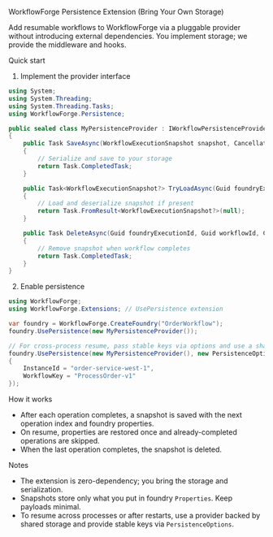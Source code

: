 WorkflowForge Persistence Extension (Bring Your Own Storage)

Add resumable workflows to WorkflowForge via a pluggable provider without introducing external dependencies. You implement storage; we provide the middleware and hooks.

Quick start

1) Implement the provider interface

```csharp
using System;
using System.Threading;
using System.Threading.Tasks;
using WorkflowForge.Persistence;

public sealed class MyPersistenceProvider : IWorkflowPersistenceProvider
{
    public Task SaveAsync(WorkflowExecutionSnapshot snapshot, CancellationToken ct = default)
    {
        // Serialize and save to your storage
        return Task.CompletedTask;
    }

    public Task<WorkflowExecutionSnapshot?> TryLoadAsync(Guid foundryExecutionId, Guid workflowId, CancellationToken ct = default)
    {
        // Load and deserialize snapshot if present
        return Task.FromResult<WorkflowExecutionSnapshot?>(null);
    }

    public Task DeleteAsync(Guid foundryExecutionId, Guid workflowId, CancellationToken ct = default)
    {
        // Remove snapshot when workflow completes
        return Task.CompletedTask;
    }
}
```

2) Enable persistence

```csharp
using WorkflowForge;
using WorkflowForge.Extensions; // UsePersistence extension

var foundry = WorkflowForge.CreateFoundry("OrderWorkflow");
foundry.UsePersistence(new MyPersistenceProvider());

// For cross-process resume, pass stable keys via options and use a shared provider (e.g., DB/cache)
foundry.UsePersistence(new MyPersistenceProvider(), new PersistenceOptions
{
    InstanceId = "order-service-west-1",
    WorkflowKey = "ProcessOrder-v1"
});
```

How it works

- After each operation completes, a snapshot is saved with the next operation index and foundry properties.
- On resume, properties are restored once and already-completed operations are skipped.
- When the last operation completes, the snapshot is deleted.

Notes

- The extension is zero-dependency; you bring the storage and serialization.
- Snapshots store only what you put in foundry `Properties`. Keep payloads minimal.
- To resume across processes or after restarts, use a provider backed by shared storage and provide stable keys via `PersistenceOptions`.

